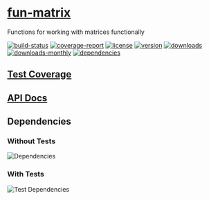# [fun-matrix](https://bagrounds.gitlab.io/fun-matrix)

Functions for working with matrices functionally

[![build-status](https://gitlab.com/bagrounds/fun-matrix/badges/master/build.svg)](https://gitlab.com/bagrounds/fun-matrix/commits/master)
[![coverage-report](https://gitlab.com/bagrounds/fun-matrix/badges/master/coverage.svg)](https://gitlab.com/bagrounds/fun-matrix/commits/master)
[![license](https://img.shields.io/npm/l/fun-matrix.svg)](https://www.npmjs.com/package/fun-matrix)
[![version](https://img.shields.io/npm/v/fun-matrix.svg)](https://www.npmjs.com/package/fun-matrix)
[![downloads](https://img.shields.io/npm/dt/fun-matrix.svg)](https://www.npmjs.com/package/fun-matrix)
[![downloads-monthly](https://img.shields.io/npm/dm/fun-matrix.svg)](https://www.npmjs.com/package/fun-matrix)
[![dependencies](https://david-dm.org/bagrounds/fun-matrix/status.svg)](https://david-dm.org/bagrounds/fun-matrix)

## [Test Coverage](https://bagrounds.gitlab.io/fun-matrix/coverage/lcov-report/index.html)

## [API Docs](https://bagrounds.gitlab.io/fun-matrix/index.html)

## Dependencies

### Without Tests

![Dependencies](https://bagrounds.gitlab.io/fun-matrix/img/dependencies.svg)

### With Tests

![Test Dependencies](https://bagrounds.gitlab.io/fun-matrix/img/dependencies-test.svg)

